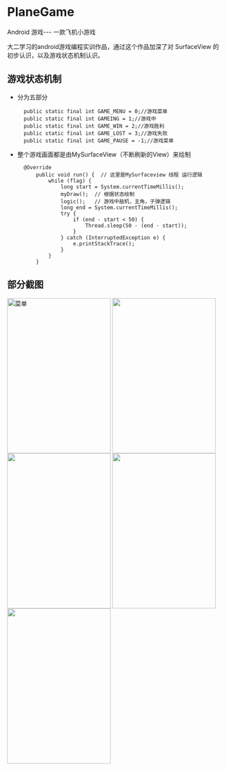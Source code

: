 # PlaneGame
Android 游戏--- 一款飞机小游戏

大二学习的android游戏编程实训作品，通过这个作品加深了对 SurfaceView 的初步认识，以及游戏状态机制认识。

## 游戏状态机制

* 分为五部分

		public static final int GAME_MENU = 0;//游戏菜单
		public static final int GAMEING = 1;//游戏中
		public static final int GAME_WIN = 2;//游戏胜利
		public static final int GAME_LOST = 3;//游戏失败
		public static final int GAME_PAUSE = -1;//游戏菜单

* 整个游戏画面都是由MySurfaceView（不断刷新的View）来绘制
		
		@Override
			public void run() {  // 这里是MySurfaceview 线程 运行逻辑
				while (flag) {
					long start = System.currentTimeMillis();
					myDraw();  // 根据状态绘制
					logic();   // 游戏中敌机，主角，子弹逻辑
					long end = System.currentTimeMillis();
					try {
						if (end - start < 50) {
							Thread.sleep(50 - (end - start));
						}
					} catch (InterruptedException e) {
						e.printStackTrace();
					}
				}
			}

## 部分截图

<img src="https://raw.githubusercontent.com/lowly360/PlaneGame/18226060f505bc2cc989618e28f0d8e91ea7910d/srceenshot/menu.png" width = "240" height = "360" alt="菜单" align=center />

<img src="https://raw.githubusercontent.com/lowly360/PlaneGame/18226060f505bc2cc989618e28f0d8e91ea7910d/srceenshot/menu_stop.png" width = "240" height = "360" alt="" align=center />

<img src="https://raw.githubusercontent.com/lowly360/PlaneGame/18226060f505bc2cc989618e28f0d8e91ea7910d/srceenshot/play1.png" width = "240" height = "360" alt="" align=center />

<img src="https://raw.githubusercontent.com/lowly360/PlaneGame/18226060f505bc2cc989618e28f0d8e91ea7910d/srceenshot/play2.png" width = "240" height = "360" alt="" align=center />

<img src="https://raw.githubusercontent.com/lowly360/PlaneGame/18226060f505bc2cc989618e28f0d8e91ea7910d/srceenshot/play3.png" width = "240" height = "360" alt="" align=center />